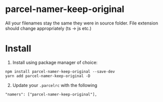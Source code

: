 # parcel-namer-keep-original

All your filenames stay the same they were in source folder. File extension should change appropriately (ts -> js etc.)

# Install

1. Install using package manager of choice:

```
npm install parcel-namer-keep-original --save-dev
yarn add parcel-namer-keep-original -D
```

2. Update your `.parcelrc` with the following

```
"namers": ["parcel-namer-keep-original"],
```
